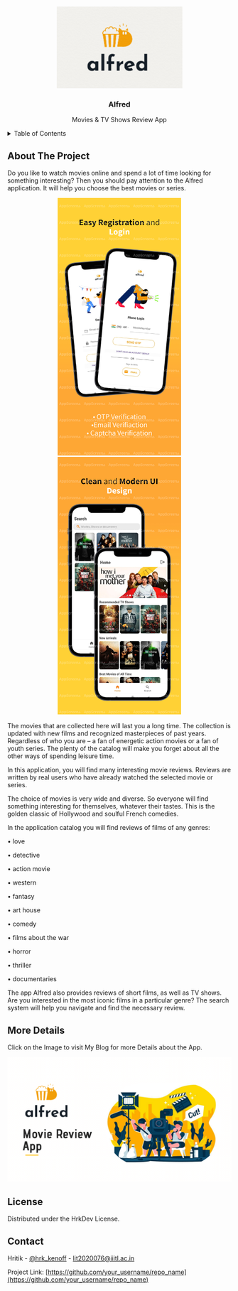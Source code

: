 
<div align="center">
  <a href="https://github.com/othneildrew/Best-README-Template">
    <img src="app/src/main/res/drawable/logoalfred.png" alt="Logo" width="283" height="184">
  </a>

  <h3 align="center">Alfred</h3>

  <p align="center">
    Movies & TV Shows Review App
    <br />

  </p>
</div>

<details>
  <summary>Table of Contents</summary>
  <ol>
    <li>
      <a href="#about-the-project">About The Project</a>
    </li>
    <li><a href="#more-details">More Details</a></li>
    <li><a href="#license">License</a></li>
    <li><a href="#contact">Contact</a></li>
    <li><a href="#acknowledgments">Acknowledgments</a></li>
  </ol>
</details>

<!-- ABOUT THE PROJECT -->
## About The Project



Do you like to watch movies online and spend a lot of time looking for something interesting? Then you should pay attention to the Alfred application. It will help you choose the best movies or series.

<p align="center">
 <img src="screenshot-1.jpg" alt="Logo" width="278" height="580">     <img src="screenshot-2.jpg" alt="Logo" width="278" height="580">      
</p>

The movies that are collected here will last you a long time. The collection is updated with new films and recognized masterpieces of past years. Regardless of who you are – a fan of energetic action movies or a fan of youth series. The plenty of the catalog will make you forget about all the other ways of spending leisure time.

In this application, you will find many interesting movie reviews. Reviews are written by real users who have already watched the selected movie or series.

The choice of movies is very wide and diverse. So everyone will find something interesting for themselves, whatever their tastes. This is the golden classic of Hollywood and soulful French comedies.

In the application catalog you will find reviews of films of any genres:

• love

•	detective

•	action movie

•	western

•	fantasy

•	art house

•	comedy

•	films about the war

•	horror

•	thriller

•	documentaries

The app Alfred also provides reviews of short films, as well as TV shows. Are you interested in the most iconic films in a particular genre? The search system will help you navigate and find the necessary review.


<!-- MORE DETAILS -->
## More Details

Click on the Image to visit My Blog for more Details about the App.

<a href="https://hrkdev.blogspot.com/"><img src="scr1.png"></img></a>




<!-- LICENSE -->
## License

Distributed under the HrkDev License.





<!-- CONTACT -->
## Contact

Hritik - [@hrk_kenoff](https://www.instagram.com/hrk_kenoff/) - lit2020076@iiitl.ac.in

Project Link: [https://github.com/your_username/repo_name](https://github.com/your_username/repo_name)




